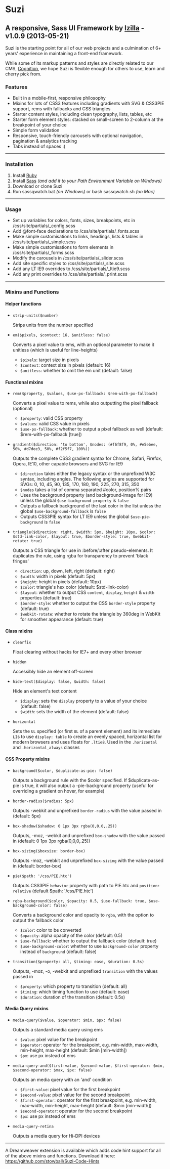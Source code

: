 # Suzi

## A responsive, Sass UI Framework by [Izilla](http://izilla.com.au) - v1.0.9 (2013-05-21)

Suzi is the starting point for all of our web projects and a culmination of 6+ years' experience in maintaining a front-end framework.

While some of its markup patterns and styles are directly related to our CMS, [Cognition](http://www.cognitionecm.com), we hope Suzi is flexible enough for others to use, learn and cherry pick from.

### Features

* Built in a mobile-first, responsive philosophy
* Mixins for lots of CSS3 features including gradients with SVG & CSS3PIE support, rems with fallbacks and CSS triangles
* Starter content styles, including clean typography, lists, tables, etc
* Starter form element styles: stacked on small-screen to 2-column at the breakpoint of your choice
* Simple form validation
* Responsive, touch-friendly carousels with optional navigation, pagination & analytics tracking
* Tabs instead of spaces :)

---

### Installation

1. Install [Ruby](http://www.ruby-lang.org)
2. Install [Sass](http://sass-lang.com) *(and add it to your Path Environment Variable on Windows)*
3. Download or clone Suzi
4. Run sassqwatch.bat *(on Windows)* or bash sassqwatch.sh *(on Mac)*

---

### Usage

* Set up variables for colors, fonts, sizes, breakpoints, etc in /css/site/partials/_config.scss
* Add @font-face declarations to /css/site/partials/_fonts.scss
* Make simple customisations to links, headings, lists & tables in /css/site/partials/_simple.scss
* Make simple customisations to form elements in /css/site/partials/_forms.scss
* Modify the carousels in /css/site/partials/_slider.scss
* Add site specific styles to /css/site/partials/_site.scss
* Add any LT IE9 overrides to /css/site/partials/_ltie9.scss
* Add any print overrides to /css/site/partials/_print.scss

---

### Mixins and Functions

#### Helper functions

* `strip-units($number)`

	Strips units from the number specified

* `em($pixels, $context: 16, $unitless: false)`

	Converts a pixel value to ems, with an optional parameter to make it unitless (which is useful for line-heights)
	
	* `$pixels`: target size in pixels
	* `$context`: context size in pixels (default: 16)
	* `$unitless`: whether to omit the em unit (default: false)

#### Functional mixins

* `rem($property, $values, $use-px-fallback: $rem-with-px-fallback)`

	Converts a pixel value to rems, while also outputting the pixel fallback (optional)
	
	* `$property`: valid CSS property
	* `$values`: valid CSS value in pixels
	* `$use-px-fallback`: whether to output a pixel fallback as well (default: $rem-with-px-fallback [true])

* `gradient($direction: 'to bottom', $nodes: (#f6f8f9, 0%, #e5ebee, 50%, #d7dee3, 50%, #f2f5f7, 100%))`

	Outputs the complete CSS3 gradient syntax for Chrome, Safari, Firefox, Opera, IE10, other capable browsers and SVG for IE9

	* `$direction` takes either the legacy syntax or the unprefixed W3C syntax, including angles. The following angles are supported for SVGs: 0, 10, 45, 90, 135, 170, 180, 190, 225, 270, 315, 350
	* `$nodes` takes a list of comma separated #color, position% pairs
	* Uses the background property (and background-image for IE9) unless the global `$use-background-property` is `false`  
	* Outputs a fallback background of the last color in the list unless the global `$use-background-fallback` is `false`
	* Outputs CSS3PIE syntax for LT IE9 unless the global `$use-pie-background` is `false`

* `triangle($direction: right, $width: 5px, $height: 10px, $color: $std-link-color, $layout: true, $border-style: true, $webkit-rotate: true)`

	Outputs a CSS triangle for use in :before/:after pseudo-elements. It duplicates the rule, using rgba for transparency to prevent 'black fringes'

	* `direction`: up, down, left, right (default: right)
	* `$width`: width in pixels (default: 5px)
	* `$height`: height in pixels (default: 10px)
	* `$color`: triangle's hex color (default: $std-link-color)
	* `$layout`: whether to output CSS `content`, `display`, `height` & `width` properties (default: true)
	* `$border-style`: whether to output the CSS `border-style` property (default: true)
	* `$webkit-rotate`: whether to rotate the triangle by 360deg in WebKit for smoother appearance (default: true)

#### Class mixins

* `clearfix`

	Float clearing without hacks for IE7+ and every other browser

* `hidden`

	Accessibly hide an element off-screen

* `hide-text($display: false, $width: false)`

	Hide an element's text content

	* `$display`: sets the `display` property to a value of your choice (default: false)
	* `$width`: sets the width of the element (default: false)

* `horizontal`

	Sets the `UL` specified (or first `UL` of a parent element) and its immediate `LI`s to use `display: table` to create an evenly spaced, horizontal list for modern browsers and uses floats for `.ltie8`. Used in the `.horizontal` and `.horizontal_always` classes
	
#### CSS Property mixins

* `background($color, $duplicate-as-pie: false)`

	Outputs a background rule with the $color specified. If $duplicate-as-pie is true, it will also output a -pie-background property (useful for overriding a gradient on hover, for example)

* `border-radius($radius: 5px)`

	Outputs -webkit and unprefixed `border-radius` with the value passed in (default: 5px)

* `box-shadow($shadow: 0 1px 3px rgba(0,0,0,.25))`

	Outputs, -moz, -webkit and unprefixed `box-shadow` with the value passed in (default: 0 1px 3px rgba(0,0,0,.25))

* `box-sizing($boxsize: border-box)`

	Outputs -moz, -webkit and unprefixed `box-sizing` with the value passed in (default: border-box)

* `pie($path: '/css/PIE.htc')`

	Outputs CSS3PIE `behavior` property with path to PIE.htc and `position: relative` (default $path: '/css/PIE.htc')

* `rgba-background($color, $opacity: 0.5, $use-fallback: true, $use-background-color: false)`

	Converts a background color and opacity to `rgba`, with the option to output the fallback color
	
	* `$color`: color to be converted
	* `$opacity`: alpha opacity of the color (default: 0.5)
	* `$use-fallback`: whether to output the fallback color (default: true)
	* `$use-background-color`: whether to use `background-color` property instead of `background` (default: false)

* `transition($property: all, $timing: ease, $duration: 0.5s)`

	Outputs, -moz, -o, -webkit and unprefixed `transition` with the values passed in

	* `$property`: which property to transition (default: all)
	* `$timing`: which timing function to use (default: ease)
	* `$duration`: duration of the transition (default: 0.5s)

#### Media Query mixins

* `media-query($value, $operator: $min, $px: false)`

	Outputs a standard media query using ems
	
	* `$value`: pixel value for the breakpoint
	* `$operator`: operator for the breakpoint, e.g. min-width, max-width, min-height, max-height (default: $min [min-width])
	* `$px`: use px instead of ems

* `media-query-and($first-value, $second-value, $first-operator: $min, $second-operator: $max, $px: false)`

	Outputs an media query with an 'and' condition
	
	* `$first-value`: pixel value for the first breakpoint
	* `$second-value`: pixel value for the second breakpoint
	* `$first-operator`: operator for the first breakpoint, e.g. min-width, max-width, min-height, max-height (default: $min [min-width])
	* `$second-operator`: operator for the second breakpoint
	* `$px`: use px instead of ems

* `media-query-retina`

	Outputs a media query for Hi-DPI devices

---

A Dreamweaver extension is available which adds code hint support for all of the above mixins and functions. Download it here: https://github.com/stowball/Suzi-Code-Hints